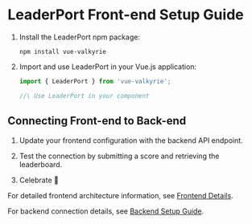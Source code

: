 # LeaderPort Front-end Setup Guide

1. Install the LeaderPort npm package:
   ```
   npm install vue-valkyrie
   ```

2. Import and use LeaderPort in your Vue.js application:
   ```javascript
   import { LeaderPort } from 'vue-valkyrie';

   //\ Use LeaderPort in your component

## Connecting Front-end to Back-end

1. Update your frontend configuration with the backend API endpoint.

2. Test the connection by submitting a score and retrieving the leaderboard.

3. Celebrate 🎉

For detailed frontend architecture information, see [Frontend Details](./frontend-details.md).

For backend connection details, see [Backend Setup Guide](./backend-setup.md).
